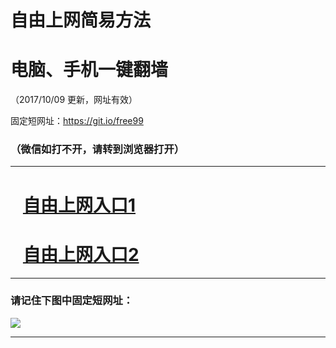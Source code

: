 ﻿# 自由上网简易方法

# 电脑、手机一键翻墙

（2017/10/09 更新，网址有效）

固定短网址：https://git.io/free99

### （微信如打不开，请转到浏览器打开）


***





# &nbsp;&nbsp; <a href="http://ft864019369.fwq-tz-1001.info/fwqtz01.html?t=100900118501 " target="_blank">自由上网入口1</a>
# &nbsp;&nbsp; <a href="http://ft2059727203.fwq-tz-1002.info/fwqtz02.html?t=100900126118 " target="_blank">自由上网入口2</a>
***

### 请记住下图中固定短网址：

<img src="https://s3-us-west-2.amazonaws.com/fwq-1001/yjfq-20170905okok.png" /> 


***

